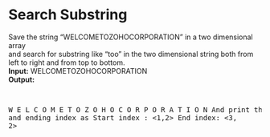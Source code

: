 <h1>Search Substring</h1>
Save the string “WELCOMETOZOHOCORPORATION” in a two dimensional array <br>
and search for substring like “too” in the two dimensional string both from left to right and from top to bottom.
<br>
<b>Input:</b> WELCOMETOZOHOCORPORATION<br>
<b>Output:</b>  <br>
<pre>

W E L C O 
M E T O Z 
O H O C O 
R  P O R A 
T I O N 
And print the start and ending index as
Start index : <1,2>
End index: <3, 2>

</pre>
